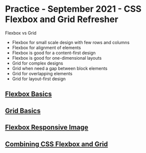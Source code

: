 # Practice - September 2021 - CSS Flexbox and Grid Refresher

Flexbox vs Grid

- Flexbox for small scale design with few rows and columns
- Flexbox for alignment of elements
- Flexbox is good for a content-first design
- Flexbox is good for one-dimensional layouts
- Grid for complex designs
- Grid when need a gap between block elements
- Grid for overlapping elements
- Grid for layout-first design

## [Flexbox Basics](flexbox-basics/README.md)

## [Grid Basics](grid-basics/README.md)

## [Flexbox Responsive Image](flexbox-responsive-image/README.md)

## [Combining CSS Flexbox and Grid](combining-flexbox-and-grid/README.md)
